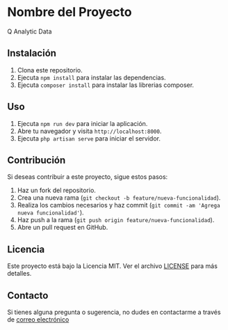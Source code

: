 # Nombre del Proyecto

Q Analytic Data

## Instalación

1. Clona este repositorio.
2. Ejecuta `npm install` para instalar las dependencias.
3. Ejecuta `composer install` para instalar las librerias composer.

## Uso

1. Ejecuta `npm run dev` para iniciar la aplicación.
2. Abre tu navegador y visita `http://localhost:8000`.
3. Ejecuta `php artisan serve` para iniciar el servidor.

## Contribución

Si deseas contribuir a este proyecto, sigue estos pasos:

1. Haz un fork del repositorio.
2. Crea una nueva rama (`git checkout -b feature/nueva-funcionalidad`).
3. Realiza los cambios necesarios y haz commit (`git commit -am 'Agrega nueva funcionalidad'`).
4. Haz push a la rama (`git push origin feature/nueva-funcionalidad`).
5. Abre un pull request en GitHub.

## Licencia

Este proyecto está bajo la Licencia MIT. Ver el archivo [LICENSE](LICENSE) para más detalles.

## Contacto

Si tienes alguna pregunta o sugerencia, no dudes en contactarme a través de [correo electrónico](skollgrendel@gmail.com)
